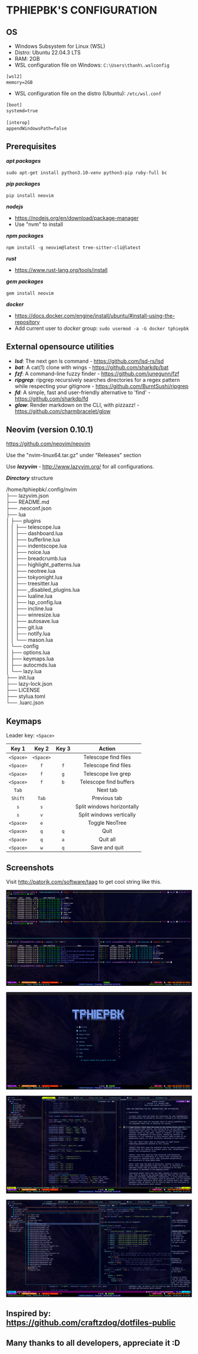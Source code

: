 # TPHIEPBK'S CONFIGURATION

## OS

+ Windows Subsystem for Linux (WSL)
+ Distro: Ubuntu 22.04.3 LTS
+ RAM: 2GB
+ WSL configuration file on Windows: `C:\Users\thanh\.wslconfig`
```
[wsl2]
memory=2GB
```

+ WSL configuration file on the distro (Ubuntu): `/etc/wsl.conf`
```
[boot]
systemd=true

[interop]
appendWindowsPath=false
```

## Prerequisites

***apt packages***

`sudo apt-get install python3.10-venv python3-pip ruby-full bc`

***pip packages***

`pip install neovim`

***nodejs***
+ https://nodejs.org/en/download/package-manager
+ Use "nvm" to install

***npm packages***

`npm install -g neovim@latest tree-sitter-cli@latest`

***rust***
+ https://www.rust-lang.org/tools/install

***gem packages***

`gem install neovim`

***docker***
+ https://docs.docker.com/engine/install/ubuntu/#install-using-the-repository
+ Add current user to *docker* group: `sudo usermod -a -G docker tphiepbk`

## External opensource utilities

+ ***lsd***: The next gen ls command - https://github.com/lsd-rs/lsd
+ ***bat***: A cat(1) clone with wings - https://github.com/sharkdp/bat
+ ***fzf***: A command-line fuzzy finder - https://github.com/junegunn/fzf
+ ***ripgrep***: ripgrep recursively searches directories for a regex pattern while respecting your gitignore - https://github.com/BurntSushi/ripgrep
+ ***fd***: A simple, fast and user-friendly alternative to 'find' - https://github.com/sharkdp/fd
+ ***glow***: Render markdown on the CLI, with pizzazz! - https://github.com/charmbracelet/glow

## Neovim (version 0.10.1)

https://github.com/neovim/neovim

Use the "nvim-linux64.tar.gz" under "Releases" section

Use ***lazyvim*** - http://www.lazyvim.org/ for all configurations.

***Directory*** structure

/home/tphiepbk/.config/nvim</br>
├── lazyvim.json</br>
├── README.md</br>
├── .neoconf.json</br>
├── lua</br>
│   ├── plugins</br>
│   │   ├── telescope.lua</br>
│   │   ├── dashboard.lua</br>
│   │   ├── bufferline.lua</br>
│   │   ├── indentscope.lua</br>
│   │   ├── noice.lua</br>
│   │   ├── breadcrumb.lua</br>
│   │   ├── highlight_patterns.lua</br>
│   │   ├── neotree.lua</br>
│   │   ├── tokyonight.lua</br>
│   │   ├── treesitter.lua</br>
│   │   ├── _disabled_plugins.lua</br>
│   │   ├── lualine.lua</br>
│   │   ├── lsp_config.lua</br>
│   │   ├── incline.lua</br>
│   │   ├── winresize.lua</br>
│   │   ├── autosave.lua</br>
│   │   ├── git.lua</br>
│   │   ├── notify.lua</br>
│   │   └── mason.lua</br>
│   └── config</br>
│       ├── options.lua</br>
│       ├── keymaps.lua</br>
│       ├── autocmds.lua</br>
│       └── lazy.lua</br>
├── init.lua</br>
├── lazy-lock.json</br>
├── LICENSE</br>
├── stylua.toml</br>
└── .luarc.json</br>

## Keymaps

Leader key: `<Space>`

| Key 1     | Key 2   | Key 3 | Action                    |
|:---------:|:-------:|:----:|:--------------------------:|
| `<Space>`   | `<Space>` |      | Telescope find files       |
| `<Space>`   | `f`       |  `f`   | Telescope find files       |
| `<Space>`   | `f`       |  `g`   | Telescope live grep        |
| `<Space>`   | `f`       |  `b`   | Telescope find buffers     |
| `Tab`       |         |      | Next tab                   |
| `Shift`     | `Tab`     |      | Previous tab               |
| `s`         | `s`       |      | Split windows horizontally |
| `s`         | `v`       |      | Split windows vertically   |
| `<Space>`   | `e`       |      | Toggle NeoTree             |
| `<Space>`   | `q`       | `q`    | Quit                       |
| `<Space>`   | `q`       | `a`    | Quit all                   |
| `<Space>`   | `w`       | `q`    | Save and quit              |

## Screenshots

Visit http://patorjk.com/software/taag to get cool string like this.

![image_1](images/image1.png)

![image_2](images/image2.png)

![image_3](images/image3.png)

![image_4](images/image4.png)

## Inspired by: https://github.com/craftzdog/dotfiles-public
## Many thanks to all developers, appreciate it :D
